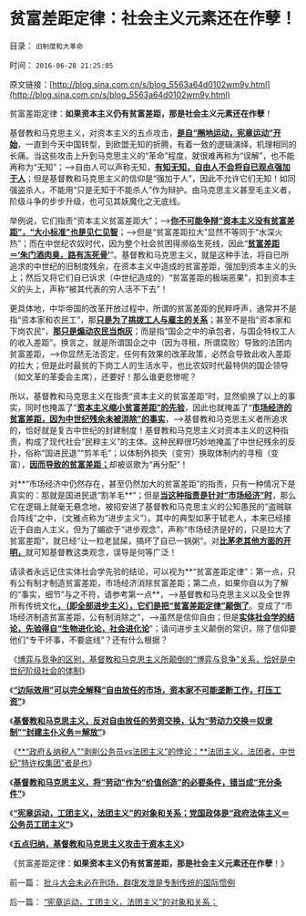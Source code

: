 # 贫富差距定律：社会主义元素还在作孽！

目录： `旧制度和大革命` 

时间： `2016-06-28 21:25:05` 

原文链接：[http://blog.sina.com.cn/s/blog_5563a64d0102wm9y.html](http://blog.sina.com.cn/s/blog_5563a64d0102wm9y.html)

贫富差距定律：**如果资本主义仍有贫富差距，那是社会主义元素还在作孽**！

基督教和马克思主义，对资本主义的五点攻击，[**是自“圈地运动，宪章运动”开始**](../../../2016/6/20/所谓“圈地运动，悲惨世界”夸大其词，角色主谓宾“张冠李戴”；.md)，一直到今天中国转型，到欧盟无知的折腾，有着一致的逻辑演绎，机理相同的长痛。当这些攻击上升到马克思主义的“革命”程度，就很难再称为“误解”，也不能再称为“无知”；——>自由人可以声称无知，[**有知无知，自由人不会将自已观点强加于人**](../../../2009/11/27/个人信仰请止于个人“私”之边界.md)；但是基督教和马克思主义的信仰是“强加于人”，因此不允许它们无知！如同强盗杀人，不能用“只是无知于不能杀人”作为辩护。由马克思主义甚至毛主义者，阶级斗争的步步升级，也可见其妖魔化之无底线。

举例说，它们指责“资本主义贫富差距大”；——>[**你不可能争辩“资本主义没有贫富差距”，“大小标准”也是见仁见智**](../../../2009/9/15/市场经济极限垄断是否可以达成均富？.md)；——>但是“贫富差距拉大”显然不等同于“水深火热”；而在中世纪农奴时代，因为整个社会贫困得濒临生死线，因此“[**贫富差距＝‘朱门酒肉臭，路有冻死骨’**](../../../2010/11/4/反垄断情结就是均贫富的民粹情结复贫富差距.md)”。基督教和马克思主义，就是这种手法，将自已所追求的中世纪的旧制度残余，在资本主义中造成的贫富差距，强加到资本主义的头上；然后又将它们自已诉求（中世纪造成的）“贫富差距的极端恶果”，扣到资本主义的头上，声称“被其代表的穷人活不下去”！

更具体地，中华帝国的改革开放过程中，所谓的贫富差距的民粹呼声，通常并不是指“资本家和农民工”，那[**只是为了挑拨工人与雇主的关系**](../../../2010/1/14/为什么说资产阶级就是工人阶级自已？.md)；甚至不是指“资本家和下岗农民”，[**那只是煽动农民当炮灰**](../../../2008/10/16/极力维护不公平制度的是受害者自已.md)；而是指“国企之中的承包者，与国企特权工人的收入差距”。换言之，就是所谓国企之中（因为寻租，所谓腐败）导致的法团内贫富差距，——>你显然无法否定，任何有效果的改革政策，必然会导致此收入差距的拉大；但是此时最贫的下岗工人的生活水平，也比农奴时代最特供的国企领导（如文革的革委会主席），还要好！那么谁更悲惨呢？

所以，基督教和马克思主义在指责“资本主义的贫富差距”时，显然偷换了以上的事实，同时也掩盖了“[**资本主义缩小贫富差距”的先验**](../../../2009/9/15/极限垄断初始分布也能最终均富.md)，因此也就掩盖了“[**市场经济的贫富差距，因为中世纪残余未被消除”的事实**](../../../2009/9/16/公有制计划经济是造成贫富差距的原因.md)，——>基督教和马克思主义者所追求的，恰好就是复古中世纪的封建制度！基督教和马克思主义对资本主义的这种指责，构成了现代社会“民粹主义”的主体。这种民粹很巧妙地掩盖了中世纪残余的反扑，俗称“国进民退”“剪羊毛”；以体制外损失（变穷）换取体制内的寻租（变富），[**因而导致的贫富差距；**](../../../2010/3/5/我国的贫富差距是历史上最小并在继续缩小.md)却被讴歌为“再分配”！

对**“市场经济中仍然存在，甚至仍然加大的贫富差距”的指责，只有一种情况下是真实的：那就是国进民退“割羊毛**”；但是[**当这种指责是针对“市场经济”时**](../../../2009/11/24/为什么市场经济能消除贫富差距.md)，那么它在逻辑上就毫无悬念地，被招安进了基督教和马克思主义的公知愚民的“盗贼联合阵线”之中，（文雅点称为“进步主义”）。其中的典型如茅于轼老人，本来已经接近于自由人主义，但为了媚欲于“进步观念”，声称“市场经济是好的，只是拉大了贫富差距”，就已经“让一粒老鼠屎，搞坏了自已一锅粥”。对[**比茅老其他方面的开明，**](../../../2010/4/26/茅于轼先生学术体系有明显漏洞.md)就可知基督教这类观念，误导是何等广泛！

请读者永远记住实体社会学先验的结论，可以视为**“贫富差距定律”：第一点，只有公有制才制造贫富差距，市场经济消除贫富差距；第二点，如果你自以为了解的“事实，细节”与之不符，请参考第一点**，——>基督教和马克思主义以及全世界所有传统文化[**，（即全部进步主义），它们是把“贫富差距定律”颠倒了**](../../../2010/4/14/有人的地方就有差别，人有差别不一定是不公平.md)。变成了“市场经济制造贫富差距，公有制消除之”，——>虽然是信仰自由；但是[**实体社会学的结论，先验得自“生物进化论，社会进化论**](../../../2016/5/14/个体原理昭示“法制之源”：主权个体的平等.md)”；请问进步主义颠倒的常识，除了信仰要他们“专干坏事，不要底线”？还有什么根据？

《[博弈与竞争的区别，基督教和马克思主义所颠倒的“博弈与竞争”关系，恰好是中世纪阶级社会的体制](../../../2016/6/21/博弈与竞争的区别，资本家博弈于工人，与其他资本家竞争；.md)》

《[**“边际效用”可以完全解释“自由放任的市场，资本家不可能垄断工作，打压工资”**](../../../2016/6/22/自由放任的劳资市场，不能形成“资本家垄断工作，打压工资”.md)》

《[**基督教和马克思主义，反对自由放任的劳资交换，认为“劳动力交换＝奴隶制”“封建主仆义务＝解放”**](../../../2016/6/23/打压劳动力价格的，不是资本家，而是基督教.md)》

《[**“政府＆纳税人”“剥削公务员vs法团主义”的悖论：**法团主义，法团者，中世纪“特许权集团”者是也](../../../2016/6/24/资本家和资本主义的贡献，“剥削公务员vs法团主义”的悖论.md)》

《[**基督教和马克思主义，将“劳动”作为“价值创造”的必要条件，错当成“充分条件”**](../../../2016/6/25/基督教和马克思主义，错误的信仰，颠倒的常识，简单的逻辑；.md)》

《[**“宪章运动，工团主义，法团主义”的对象和关系；党国政体是“政府法体主义＝公务员工团主义”**](../../../2016/6/26/“宪章运动，工团主义，法团主义”的对象和关系；.md)》

《[**五点归纳，基督教和马克思主义攻击于资本主义**](../../../2016/6/27/“资本主义贫富差距，工人阶级水深火热”历史谣言的五点归纳.md)》

《贫富差距定律：**如果资本主义仍有贫富差距，那是社会主义元素还在作孽**！》

前一篇： [批斗大会未必在刑场，群氓发泄是专制传统的国际惯例](../../../2016/6/29/批斗大会未必在刑场，群氓发泄是专制传统的国际惯例.md)

后一篇： [“宪章运动，工团主义，法团主义”的对象和关系；](../../../2016/6/26/“宪章运动，工团主义，法团主义”的对象和关系；.md)

